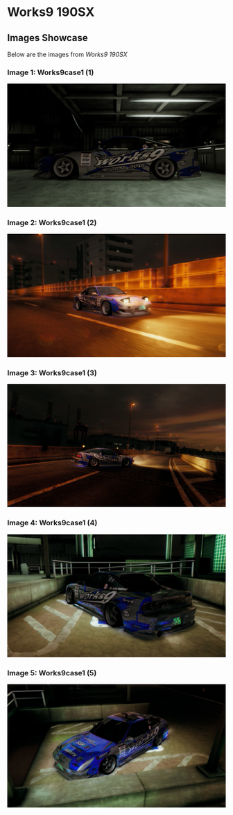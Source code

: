 # Works9 190SX

## Images Showcase

Below are the images from *Works9 190SX*

### Image 1: Works9case1 (1)
![Works9case1 (1)](Works9%20180sx/Works9case1%20(1).png)

### Image 2: Works9case1 (2)
![Works9case1 (2)](Works9%20180sx/Works9case1%20(2).png)

### Image 3: Works9case1 (3)
![Works9case1 (3)](Works9%20180sx/Works9case1%20(3).png)

### Image 4: Works9case1 (4)
![Works9case1 (4)](Works9%20180sx/Works9case1%20(4).png)

### Image 5: Works9case1 (5)
![Works9case1 (5)](Works9%20180sx/Works9case1%20(5).png)
